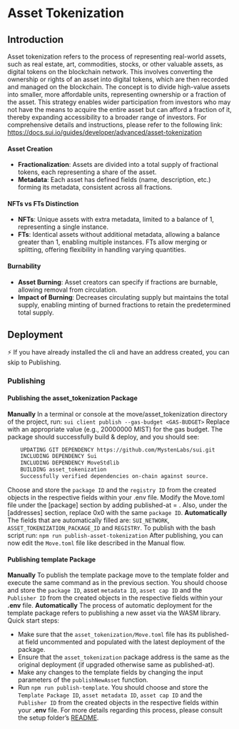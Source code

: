 # Asset Tokenization
## Introduction
Asset tokenization refers to the process of representing real-world assets, such as real estate, art, commodities, stocks, or other valuable assets, as digital tokens on the blockchain network. This involves converting the ownership or rights of an asset into digital tokens, which are then recorded and managed on the blockchain.
The concept is to divide high-value assets into smaller, more affordable units, representing ownership or a fraction of the asset.
This strategy enables wider participation from investors who may not have the means to acquire the entire asset but can afford a fraction of it, thereby expanding accessibility to a broader range of investors.
For comprehensive details and instructions, please refer to the following link:
https://docs.sui.io/guides/developer/advanced/asset-tokenization
#### Asset Creation
- **Fractionalization**: Assets are divided into a total supply of fractional tokens, each representing a share of the asset.
- **Metadata**: Each asset has defined fields (name, description, etc.) forming its metadata, consistent across all fractions.
#### NFTs vs FTs Distinction
- **NFTs**: Unique assets with extra metadata, limited to a balance of 1, representing a single instance.
- **FTs**: Identical assets without additional metadata, allowing a balance greater than 1, enabling multiple instances. FTs allow merging or splitting, offering flexibility in handling varying quantities.
#### Burnability
- **Asset Burning**: Asset creators can specify if fractions are burnable, allowing removal from circulation.
- **Impact of Burning**: Decreases circulating supply but maintains the total supply, enabling minting of burned fractions to retain the predetermined total supply.
## Deployment
:zap: If you have already installed the cli and have an address created, you can skip to Publishing.
### Publishing
#### Publishing the asset_tokenization Package
**Manually**
In a terminal or console at the move/asset_tokenization directory of the project, run:
`sui client publish --gas-budget <GAS-BUDGET>`
Replace <GAS-BUDGET> with an appropriate value (e.g., 20000000 MIST) for the gas budget.
The package should successfully build & deploy, and you should see:
```bash
    UPDATING GIT DEPENDENCY https://github.com/MystenLabs/sui.git
    INCLUDING DEPENDENCY Sui
    INCLUDING DEPENDENCY MoveStdlib
    BUILDING asset_tokenization
    Successfully verified dependencies on-chain against source.
```
Choose and store the `package ID` and the `registry ID` from the created objects in the respective fields within your .env file.
Modify the Move.toml file under the [package] section by adding published-at = <package ID>. Also, under the [addresses] section, replace 0x0 with the same `package ID`.
**Automatically**
The fields that are automatically filled are: `SUI_NETWORK`, `ASSET_TOKENIZATION_PACKAGE_ID` and `REGISTRY`.
To publish with the bash script run:
`npm run publish-asset-tokenization`
After publishing, you can now edit the `Move.toml` file like described in the Manual flow.
#### Publishing template Package
**Manually**
To publish the template package move to the template folder and execute the same command as in the previous section.
You should choose and store the `package ID`, asset `metadata ID`, `asset cap ID` and the `Publisher ID` from the created objects in the respective fields within your **.env** file.
**Automatically**
The process of automatic deployment for the template package refers to publishing a new asset via the WASM library. Quick start steps:
- Make sure that the `asset_tokenization/Move.toml` file has its published-at field uncommented and populated with the latest deployment of the package.
- Ensure that the `asset_tokenization` package address is the same as the original deployment (if upgraded otherwise same as published-at).
- Make any changes to the template fields by changing the input parameters of the `publishNewAsset` function.
- Run `npm run publish-template`.
You should choose and store the `Template Package ID`, `asset metadata ID`, `asset cap ID` and the `Publisher ID` from the created objects in the respective fields within your **.env** file.
For more details regarding this process, please consult the setup folder’s [README](https://github.com/MystenLabs/asset-tokenization/tree/main/setup).